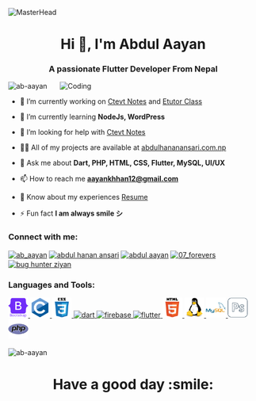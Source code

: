 
![MasterHead](https://1.bp.blogspot.com/-7A4WynwLsMw/XbBpCXG8fHI/AAAAAAAAMt4/uOa1bpLskYgrwGbllhSu2SDj_Mig8SXJQCLcBGAsYHQ/s1600/2000_600px.gif)
<h1 align="center">Hi 👋, I'm Abdul Aayan</h1>
<h3 align="center">A passionate Flutter Developer From Nepal</h3>
<img align="right" alt="Coding" width="400"  src="https://cdn.dribbble.com/users/1059583/screenshots/4171367/coding-freak.gif">
<p align="left"> <img src="https://komarev.com/ghpvc/?username=ab-aayan&label=Profile%20views&color=0e75b6&style=flat" alt="ab-aayan" /> </p>

- 🔭 I’m currently working on [Ctevt Notes](https://play.google.com/store/apps/details?id=com.appionic.ctevtNotes) and [Etutor Class](https://play.google.com/store/apps/details?id=com.etutorclass&hl=en)

- 🌱 I’m currently learning **NodeJs, WordPress**

- 🤝 I’m looking for help with [Ctevt Notes](https://play.google.com/store/apps/details?id=com.appionic.ctevtNotes)

- 👨‍💻 All of my projects are available at [abdulhananansari.com.np](https://abdulhananansari.com.np/#about)

- 💬 Ask me about **Dart, PHP, HTML, CSS, Flutter, MySQL, UI/UX**

- 📫 How to reach me **aayankhhan12@gmail.com**

- 📄 Know about my experiences [Resume](https://drive.google.com/file/d/1vNqcbu1xaXgGfgGJH9dxc37UBcexd9Ec/view?usp=sharing )


- ⚡ Fun fact **I am always smile シ**

<h3 align="left">Connect with me:</h3>
<p align="left">
<a href="https://twitter.com/ab_aayan" target="blank"><img align="center" src="https://raw.githubusercontent.com/rahuldkjain/github-profile-readme-generator/master/src/images/icons/Social/twitter.svg" alt="ab_aayan" height="30" width="40" /></a>
<a href="https://linkedin.com/in/abdul hanan ansari" target="blank"><img align="center" src="https://raw.githubusercontent.com/rahuldkjain/github-profile-readme-generator/master/src/images/icons/Social/linked-in-alt.svg" alt="abdul hanan ansari" height="30" width="40" /></a>
<a href="https://m.facebook.com/people/Abdul-Aayan/100007121178255" target="blank"><img align="center" src="https://raw.githubusercontent.com/rahuldkjain/github-profile-readme-generator/master/src/images/icons/Social/facebook.svg" alt="abdul aayan" height="30" width="40" /></a>
<a href="https://instagram.com/07_forevers" target="blank"><img align="center" src="https://raw.githubusercontent.com/rahuldkjain/github-profile-readme-generator/master/src/images/icons/Social/instagram.svg" alt="07_forevers" height="30" width="40" /></a>
<a href="https://www.youtube.com/channel/UCMFvG_aMJ_s2qvkcMPqzxOQ" target="blank"><img align="center" src="https://raw.githubusercontent.com/rahuldkjain/github-profile-readme-generator/master/src/images/icons/Social/youtube.svg" alt="bug hunter ziyan" height="30" width="40" /></a>
</p>

<h3 align="left">Languages and Tools:</h3>
<p align="left"> <a href="https://getbootstrap.com" target="_blank" rel="noreferrer"> <img src="https://raw.githubusercontent.com/devicons/devicon/master/icons/bootstrap/bootstrap-plain-wordmark.svg" alt="bootstrap" width="40" height="40"/> </a> <a href="https://www.cprogramming.com/" target="_blank" rel="noreferrer"> <img src="https://raw.githubusercontent.com/devicons/devicon/master/icons/c/c-original.svg" alt="c" width="40" height="40"/> </a> <a href="https://www.w3schools.com/css/" target="_blank" rel="noreferrer"> <img src="https://raw.githubusercontent.com/devicons/devicon/master/icons/css3/css3-original-wordmark.svg" alt="css3" width="40" height="40"/> </a> <a href="https://dart.dev" target="_blank" rel="noreferrer"> <img src="https://www.vectorlogo.zone/logos/dartlang/dartlang-icon.svg" alt="dart" width="40" height="40"/> </a> <a href="https://firebase.google.com/" target="_blank" rel="noreferrer"> <img src="https://www.vectorlogo.zone/logos/firebase/firebase-icon.svg" alt="firebase" width="40" height="40"/> </a> <a href="https://flutter.dev" target="_blank" rel="noreferrer"> <img src="https://www.vectorlogo.zone/logos/flutterio/flutterio-icon.svg" alt="flutter" width="40" height="40"/> </a> <a href="https://www.w3.org/html/" target="_blank" rel="noreferrer"> <img src="https://raw.githubusercontent.com/devicons/devicon/master/icons/html5/html5-original-wordmark.svg" alt="html5" width="40" height="40"/> </a> <a href="https://www.linux.org/" target="_blank" rel="noreferrer"> <img src="https://raw.githubusercontent.com/devicons/devicon/master/icons/linux/linux-original.svg" alt="linux" width="40" height="40"/> </a> <a href="https://www.mysql.com/" target="_blank" rel="noreferrer"> <img src="https://raw.githubusercontent.com/devicons/devicon/master/icons/mysql/mysql-original-wordmark.svg" alt="mysql" width="40" height="40"/> </a> <a href="https://www.photoshop.com/en" target="_blank" rel="noreferrer"> <img src="https://raw.githubusercontent.com/devicons/devicon/master/icons/photoshop/photoshop-line.svg" alt="photoshop" width="40" height="40"/> </a> <a href="https://www.php.net" target="_blank" rel="noreferrer"> <img src="https://raw.githubusercontent.com/devicons/devicon/master/icons/php/php-original.svg" alt="php" width="40" height="40"/> </a> </p>

<p><img align="center" src="https://github-readme-stats.vercel.app/api/top-langs?username=ab-aayan&show_icons=true&locale=en&layout=compact" alt="ab-aayan" /></p>
                                       <h1 align="center">Have a good day :smile:</h1>
